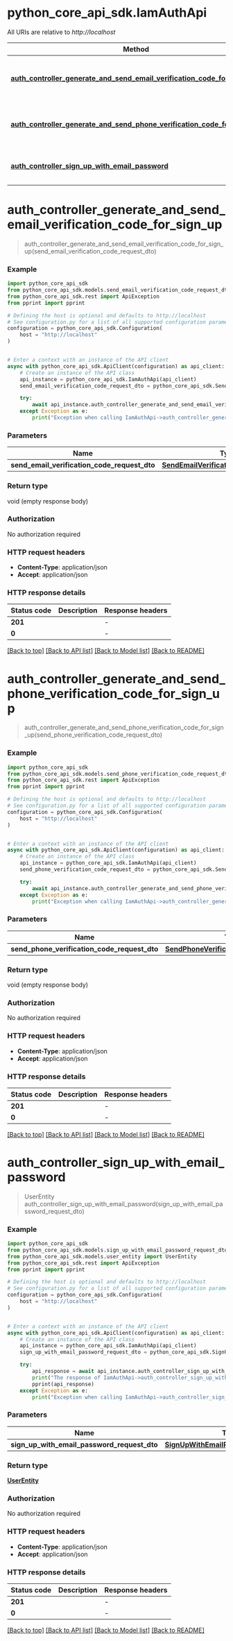# python_core_api_sdk.IamAuthApi

All URIs are relative to *http://localhost*

Method | HTTP request | Description
------------- | ------------- | -------------
[**auth_controller_generate_and_send_email_verification_code_for_sign_up**](IamAuthApi.md#auth_controller_generate_and_send_email_verification_code_for_sign_up) | **POST** /iam/auth/sign-up/email-verification-code | 
[**auth_controller_generate_and_send_phone_verification_code_for_sign_up**](IamAuthApi.md#auth_controller_generate_and_send_phone_verification_code_for_sign_up) | **POST** /iam/auth/sign-up/phone-verification-code | 
[**auth_controller_sign_up_with_email_password**](IamAuthApi.md#auth_controller_sign_up_with_email_password) | **POST** /iam/auth/sign-up/email-password | 


# **auth_controller_generate_and_send_email_verification_code_for_sign_up**
> auth_controller_generate_and_send_email_verification_code_for_sign_up(send_email_verification_code_request_dto)



### Example


```python
import python_core_api_sdk
from python_core_api_sdk.models.send_email_verification_code_request_dto import SendEmailVerificationCodeRequestDto
from python_core_api_sdk.rest import ApiException
from pprint import pprint

# Defining the host is optional and defaults to http://localhost
# See configuration.py for a list of all supported configuration parameters.
configuration = python_core_api_sdk.Configuration(
    host = "http://localhost"
)


# Enter a context with an instance of the API client
async with python_core_api_sdk.ApiClient(configuration) as api_client:
    # Create an instance of the API class
    api_instance = python_core_api_sdk.IamAuthApi(api_client)
    send_email_verification_code_request_dto = python_core_api_sdk.SendEmailVerificationCodeRequestDto() # SendEmailVerificationCodeRequestDto | 

    try:
        await api_instance.auth_controller_generate_and_send_email_verification_code_for_sign_up(send_email_verification_code_request_dto)
    except Exception as e:
        print("Exception when calling IamAuthApi->auth_controller_generate_and_send_email_verification_code_for_sign_up: %s\n" % e)
```



### Parameters


Name | Type | Description  | Notes
------------- | ------------- | ------------- | -------------
 **send_email_verification_code_request_dto** | [**SendEmailVerificationCodeRequestDto**](SendEmailVerificationCodeRequestDto.md)|  | 

### Return type

void (empty response body)

### Authorization

No authorization required

### HTTP request headers

 - **Content-Type**: application/json
 - **Accept**: application/json

### HTTP response details

| Status code | Description | Response headers |
|-------------|-------------|------------------|
**201** |  |  -  |
**0** |  |  -  |

[[Back to top]](#) [[Back to API list]](../README.md#documentation-for-api-endpoints) [[Back to Model list]](../README.md#documentation-for-models) [[Back to README]](../README.md)

# **auth_controller_generate_and_send_phone_verification_code_for_sign_up**
> auth_controller_generate_and_send_phone_verification_code_for_sign_up(send_phone_verification_code_request_dto)



### Example


```python
import python_core_api_sdk
from python_core_api_sdk.models.send_phone_verification_code_request_dto import SendPhoneVerificationCodeRequestDto
from python_core_api_sdk.rest import ApiException
from pprint import pprint

# Defining the host is optional and defaults to http://localhost
# See configuration.py for a list of all supported configuration parameters.
configuration = python_core_api_sdk.Configuration(
    host = "http://localhost"
)


# Enter a context with an instance of the API client
async with python_core_api_sdk.ApiClient(configuration) as api_client:
    # Create an instance of the API class
    api_instance = python_core_api_sdk.IamAuthApi(api_client)
    send_phone_verification_code_request_dto = python_core_api_sdk.SendPhoneVerificationCodeRequestDto() # SendPhoneVerificationCodeRequestDto | 

    try:
        await api_instance.auth_controller_generate_and_send_phone_verification_code_for_sign_up(send_phone_verification_code_request_dto)
    except Exception as e:
        print("Exception when calling IamAuthApi->auth_controller_generate_and_send_phone_verification_code_for_sign_up: %s\n" % e)
```



### Parameters


Name | Type | Description  | Notes
------------- | ------------- | ------------- | -------------
 **send_phone_verification_code_request_dto** | [**SendPhoneVerificationCodeRequestDto**](SendPhoneVerificationCodeRequestDto.md)|  | 

### Return type

void (empty response body)

### Authorization

No authorization required

### HTTP request headers

 - **Content-Type**: application/json
 - **Accept**: application/json

### HTTP response details

| Status code | Description | Response headers |
|-------------|-------------|------------------|
**201** |  |  -  |
**0** |  |  -  |

[[Back to top]](#) [[Back to API list]](../README.md#documentation-for-api-endpoints) [[Back to Model list]](../README.md#documentation-for-models) [[Back to README]](../README.md)

# **auth_controller_sign_up_with_email_password**
> UserEntity auth_controller_sign_up_with_email_password(sign_up_with_email_password_request_dto)



### Example


```python
import python_core_api_sdk
from python_core_api_sdk.models.sign_up_with_email_password_request_dto import SignUpWithEmailPasswordRequestDto
from python_core_api_sdk.models.user_entity import UserEntity
from python_core_api_sdk.rest import ApiException
from pprint import pprint

# Defining the host is optional and defaults to http://localhost
# See configuration.py for a list of all supported configuration parameters.
configuration = python_core_api_sdk.Configuration(
    host = "http://localhost"
)


# Enter a context with an instance of the API client
async with python_core_api_sdk.ApiClient(configuration) as api_client:
    # Create an instance of the API class
    api_instance = python_core_api_sdk.IamAuthApi(api_client)
    sign_up_with_email_password_request_dto = python_core_api_sdk.SignUpWithEmailPasswordRequestDto() # SignUpWithEmailPasswordRequestDto | 

    try:
        api_response = await api_instance.auth_controller_sign_up_with_email_password(sign_up_with_email_password_request_dto)
        print("The response of IamAuthApi->auth_controller_sign_up_with_email_password:\n")
        pprint(api_response)
    except Exception as e:
        print("Exception when calling IamAuthApi->auth_controller_sign_up_with_email_password: %s\n" % e)
```



### Parameters


Name | Type | Description  | Notes
------------- | ------------- | ------------- | -------------
 **sign_up_with_email_password_request_dto** | [**SignUpWithEmailPasswordRequestDto**](SignUpWithEmailPasswordRequestDto.md)|  | 

### Return type

[**UserEntity**](UserEntity.md)

### Authorization

No authorization required

### HTTP request headers

 - **Content-Type**: application/json
 - **Accept**: application/json

### HTTP response details

| Status code | Description | Response headers |
|-------------|-------------|------------------|
**201** |  |  -  |
**0** |  |  -  |

[[Back to top]](#) [[Back to API list]](../README.md#documentation-for-api-endpoints) [[Back to Model list]](../README.md#documentation-for-models) [[Back to README]](../README.md)

